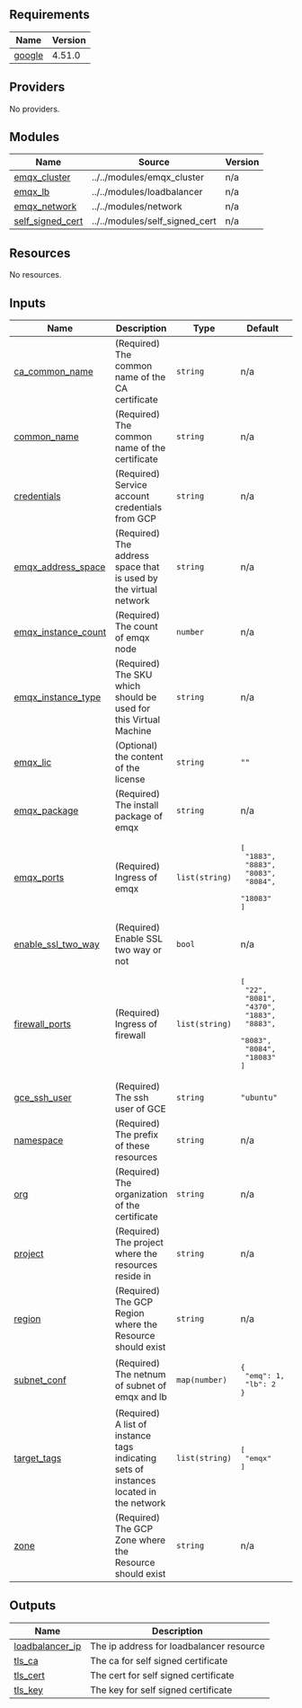 <!-- BEGIN_TF_DOCS -->
## Requirements

| Name | Version |
|------|---------|
| <a name="requirement_google"></a> [google](#requirement\_google) | 4.51.0 |

## Providers

No providers.

## Modules

| Name | Source | Version |
|------|--------|---------|
| <a name="module_emqx_cluster"></a> [emqx\_cluster](#module\_emqx\_cluster) | ../../modules/emqx_cluster | n/a |
| <a name="module_emqx_lb"></a> [emqx\_lb](#module\_emqx\_lb) | ../../modules/loadbalancer | n/a |
| <a name="module_emqx_network"></a> [emqx\_network](#module\_emqx\_network) | ../../modules/network | n/a |
| <a name="module_self_signed_cert"></a> [self\_signed\_cert](#module\_self\_signed\_cert) | ../../modules/self_signed_cert | n/a |

## Resources

No resources.

## Inputs

| Name | Description | Type | Default | Required |
|------|-------------|------|---------|:--------:|
| <a name="input_ca_common_name"></a> [ca\_common\_name](#input\_ca\_common\_name) | (Required) The common name of the CA certificate | `string` | n/a | yes |
| <a name="input_common_name"></a> [common\_name](#input\_common\_name) | (Required) The common name of the certificate | `string` | n/a | yes |
| <a name="input_credentials"></a> [credentials](#input\_credentials) | (Required) Service account credentials from GCP | `string` | n/a | yes |
| <a name="input_emqx_address_space"></a> [emqx\_address\_space](#input\_emqx\_address\_space) | (Required) The address space that is used by the virtual network | `string` | n/a | yes |
| <a name="input_emqx_instance_count"></a> [emqx\_instance\_count](#input\_emqx\_instance\_count) | (Required) The count of emqx node | `number` | n/a | yes |
| <a name="input_emqx_instance_type"></a> [emqx\_instance\_type](#input\_emqx\_instance\_type) | (Required) The SKU which should be used for this Virtual Machine | `string` | n/a | yes |
| <a name="input_emqx_lic"></a> [emqx\_lic](#input\_emqx\_lic) | (Optional) the content of the license | `string` | `""` | no |
| <a name="input_emqx_package"></a> [emqx\_package](#input\_emqx\_package) | (Required) The install package of emqx | `string` | n/a | yes |
| <a name="input_emqx_ports"></a> [emqx\_ports](#input\_emqx\_ports) | (Required) Ingress of emqx | `list(string)` | <pre>[<br>  "1883",<br>  "8883",<br>  "8083",<br>  "8084",<br>  "18083"<br>]</pre> | no |
| <a name="input_enable_ssl_two_way"></a> [enable\_ssl\_two\_way](#input\_enable\_ssl\_two\_way) | (Required) Enable SSL two way or not | `bool` | n/a | yes |
| <a name="input_firewall_ports"></a> [firewall\_ports](#input\_firewall\_ports) | (Required) Ingress of firewall | `list(string)` | <pre>[<br>  "22",<br>  "8081",<br>  "4370",<br>  "1883",<br>  "8883",<br>  "8083",<br>  "8084",<br>  "18083"<br>]</pre> | no |
| <a name="input_gce_ssh_user"></a> [gce\_ssh\_user](#input\_gce\_ssh\_user) | (Required) The ssh user of GCE | `string` | `"ubuntu"` | no |
| <a name="input_namespace"></a> [namespace](#input\_namespace) | (Required) The prefix of these resources | `string` | n/a | yes |
| <a name="input_org"></a> [org](#input\_org) | (Required) The organization of the certificate | `string` | n/a | yes |
| <a name="input_project"></a> [project](#input\_project) | (Required) The project where the resources reside in | `string` | n/a | yes |
| <a name="input_region"></a> [region](#input\_region) | (Required) The GCP Region where the Resource should exist | `string` | n/a | yes |
| <a name="input_subnet_conf"></a> [subnet\_conf](#input\_subnet\_conf) | (Required) The netnum of subnet of emqx and lb | `map(number)` | <pre>{<br>  "emq": 1,<br>  "lb": 2<br>}</pre> | no |
| <a name="input_target_tags"></a> [target\_tags](#input\_target\_tags) | (Required) A list of instance tags indicating sets of instances located in the network | `list(string)` | <pre>[<br>  "emqx"<br>]</pre> | no |
| <a name="input_zone"></a> [zone](#input\_zone) | (Required) The GCP Zone where the Resource should exist | `string` | n/a | yes |

## Outputs

| Name | Description |
|------|-------------|
| <a name="output_loadbalancer_ip"></a> [loadbalancer\_ip](#output\_loadbalancer\_ip) | The ip address for loadbalancer resource |
| <a name="output_tls_ca"></a> [tls\_ca](#output\_tls\_ca) | The ca for self signed certificate |
| <a name="output_tls_cert"></a> [tls\_cert](#output\_tls\_cert) | The cert for self signed certificate |
| <a name="output_tls_key"></a> [tls\_key](#output\_tls\_key) | The key for self signed certificate |
<!-- END_TF_DOCS -->